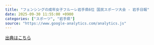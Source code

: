 ```yaml
---
title: "フェンシングの成年女子フルーレ岩手県6位 国民スポーツ大会 - 岩手日報"
date: 2025-09-30 11:55:00 +0900
categories: ["スポーツ", "岩手県"]
source: "https://www.google-analytics.com/analytics.js"
---
```


[出典はこちら](https://www.google-analytics.com/analytics.js)
